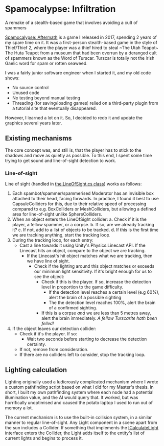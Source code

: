 # Spamocalypse: Infiltration
A remake of a stealth-based game that involves avoiding a cult of spammers

[Spamocalypse: Aftermath](https://gamejolt.com/games/spamocalypse-aftermath/198961) is a game I released in 2017, spending 2 years of my spare time on it. It was a first-person stealth-based game in the style of Thief/Thief 2, where the player was a thief hired to steal ~The Utah Teapot~ The Huta Teapot from a museum that had been overrun by a deranged cult of spammers known as the Word of Turscar. Turscar is totally not the Irish Gaelic word for spam or rotten seaweed.

I was a fairly junior software engineer when I started it, and my old code shows:
- No source control
- Unused code
- No testing beyond manual testing
- Threading (for saving/loading games) relied on a third-party plugin from a tutorial site that eventually disappeared.

However, I learned a lot on it. So, I decided to redo it and update the graphics several years later.


## Existing mechanisms
The core concept was, and still is, that the player has to stick to the shadows and move as quietly as possible. To this end, I spent some time trying to get sound and line-of-sight detection to work.

### Line-of-sight
Line of sight (handled in [the LineOfSight.cs class](./Spamocalypse%20Infiltration/Assets/Scripts/AI/LineOfSight.cs)) works as follows:
1. Each spambot/spammer/spammerised Moderator has an invisible box attached to their head, facing forwards. In practice, I found it best to use CapsuleColliders for this, due to their relative speed of processing compared to e.g. BoxColliders or MeshColliders, but allowing a defined area for line-of-sight unlike SphereColliders.
2. When an object enters the LineOfSight collider:
    a. Check if it is the player, a fellow spammer, or a corpse.
    b. If so, are we already tracking it?
    c. If not, add to a list of objects to be tracked.
    d. If this is the first time we are tracking anything, start the tracking loop.
3. During the tracking loop, for each entry:
    - Cast a line towards it using Unity's Physics.Linecast API. If the Linecast hits an object, compare to the object we are tracking.
        - If the Linecast's hit object matches what we are tracking, then we have line of sight.
            - Check if the lighting around this object matches or exceeds our minimum light sensitivity. If it's bright enough for us to see the object:
                - Check if this is the player. If so, increase the detection level in proportion to the game difficulty.
                    - If the detection level reaches a certain level (e.g 60%), alert the brain of a possible sighting
                    - The the detection level reaches 100%, alert the brain of a confirmed sighting.
                - If this is a corpse _and_ we are less than 5 metres away, alert the brain immediately. _A fellow Turscarite hath been felled!_
4. If the object leaves our detection collider:
    - Check if it's the player. If so:
        - Wait two seconds before starting to decrease the detection certainty.
    - If not, remove from consideration.
    - If there are no colliders left to consider, stop the tracking loop.

## Lighting calculation
Lighting originally used a ludicrously complicated mechanism where I wrote a custom pathfinding script based on what I did for my Master's thesis. In short, I built my own pathfinding system where each node had a potential illumination value, and the AI would query that. It worked, but was horrifically unoptimised and caused the potato laptop I used to run out of memory a lot.

The current mechanism is to use the built-in collision system, in a similar manner to regular line-of-sight. Any Light component in a scene apart from the sun includes a Collider. If something that implements the [ICalculateLight](/Spamocalypse%20Infiltration/Assets/Scripts/Lighting/ICalculateLight.cs) interface enters the Collider, the Light adds itself to the entity's list of current lights and begins to process it.
